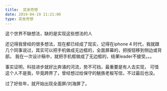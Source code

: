 ```yaml
---
title:  突发奇想
date: 2019-04-19 11:21:00
type: 突发奇想
---
```

这个世界不缺想法，缺的是实现这些想法的人

还记得我曾经的很多想法，现在都已经成了现实，记得在iphone 4 时代，我就跟几个同事说过，其实可以把手机做成无边框的，全面屏幕的，把按钮移到侧边或背部。
我在一次设计稿中，就把手机框做成了无边框的，结果leader不接受。。。

事实证明，科技进步就好比奔涌的河流，势不可挡，最重要是有人去实现， 可惜这个人不是我，毕竟跨界了，曾经想过给保守的魅族老板写信，不过最后也没。

过了好些年，就开始出现全面屏/刘海屏了。



